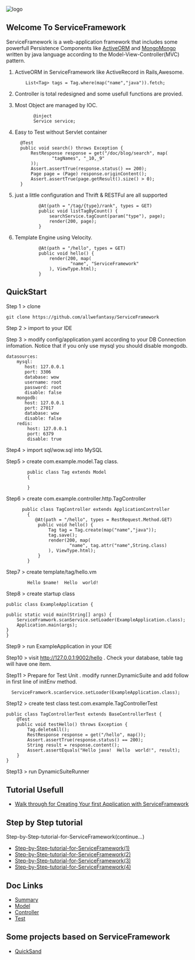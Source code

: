 ![logo](http://allwefantasy.com/service_framework_logo_big.jpg)

## Welcome To ServiceFramework

ServiceFramework is  a web-application framework that includes some powerfull Persistence Components 
like [ActiveORM](https://github.com/allwefantasy/active_orm) and [MongoMongo](https://github.com/allwefantasy/mongomongo)
written by  java language according to the Model-View-Controller(MVC) pattern.


1.  ActiveORM in ServiceFramework like ActiveRecord in Rails,Awesome.
  
  
		    List<Tag> tags = Tag.where(map("name","java")).fetch;
   
2. Controller is total redesigned and some usefull functions are provied.

3. Most Object are managed by IOC.
  
			  @inject
			  Service service;
   
4. Easy to Test without Servlet container
  
	     @Test
	     public void search() throws Exception {
	         RestResponse response = get("/doc/blog/search", map(
	                 "tagNames", "_10,_9"
	         ));
	         Assert.assertTrue(response.status() == 200);
	         Page page = (Page) response.originContent();
	         Assert.assertTrue(page.getResult().size() > 0);
	     }

5. just a little configuration and Thrift & RESTFul are all supported
    
			 
			    @At(path = "/tag/{type}/rank", types = GET)
			    public void listTagByCount() {
			        searchService.tagCount(param("type"), page);
			        render(200, page);
			    }
	  
6. Template Engine using Velocity.

	 
			    @At(path = "/hello", types = GET)
			    public void hello() {
			        render(200, map(
			                "name", "ServiceFramework"
			        ), ViewType.html);
			    }  





## QuickStart

Step 1 >   clone
 
 

	git clone https://github.com/allwefantasy/ServiceFramework
 
 
Step 2 >   import to your IDE
 
Step 3 >   modify config/application.yaml according to your DB Connection infomation. Notice that if you only use mysql you should disable mongodb.
  				
    datasources:
        mysql:
           host: 127.0.0.1
           port: 3306
           database: wow
           username: root
           password: root
           disable: false
        mongodb:
           host: 127.0.0.1
           port: 27017
           database: wow
           disable: false
        redis:
            host: 127.0.0.1
            port: 6379
            disable: true 		          
 
Step4 >   import sql/wow.sql into MySQL
 
Step5 >   create com.example.model.Tag class.

			public class Tag extends Model 
			{
			
			}

Step6 >   create com.example.controller.http.TagController 

          public class TagController extends ApplicationController 
			{
			   @At(path = "/hello", types = RestRequest.Method.GET)
			    public void hello() {
			        Tag tag = Tag.create(map("name","java"));
			        tag.save();
			        render(200, map(
			                "name", tag.attr("name",String.class)
			        ), ViewType.html);
			    }
			}
			
Step7 >  create template/tag/hello.vm


			Hello $name!  Hello  world!		

Step8 >   create startup class

    public class ExampleApplication {

    public static void main(String[] args) {
        ServiceFramwork.scanService.setLoader(ExampleApplication.class);
        Application.main(args);
    }
    }
    
Step9 >   run  ExampleApplication in your IDE

Step10 >  visit  http://127.0.0.1:9002/hello . Check your database, table tag will have one item.


Step11 >  Prepare for Test Unit . modify runner.DynamicSuite and add follow in  first line of initEnv method.

      ServiceFramwork.scanService.setLoader(ExampleApplication.class);

Step12 > create test class test.com.example.TagControllerTest

    public class TagControllerTest extends BaseControllerTest {
	    @Test
	    public void testHello() throws Exception {
	        Tag.deleteAll();
	        RestResponse response = get("/hello", map());
	        Assert.assertTrue(response.status() == 200);
	        String result = response.content();
	        Assert.assertEquals("Hello java!  Hello  world!", result);
	    }
    }

Step13 >  run DynamicSuiteRunner 



## Tutorial Usefull


* [Walk through for Creating Your first Application with ServiceFramework](https://github.com/allwefantasy/service_framework_example/blob/master/README.md)


## Step by Step tutorial
Step-by-Step-tutorial-for-ServiceFramework(continue...)

* [Step-by-Step-tutorial-for-ServiceFramework(1)](https://github.com/allwefantasy/service_framework_example/blob/master/README.md)
* [Step-by-Step-tutorial-for-ServiceFramework(2)](https://github.com/allwefantasy/service_framework_example/blob/master/doc/Step-by-Step-tutorial-for-ServiceFramework\(2\).md)
* [Step-by-Step-tutorial-for-ServiceFramework(3)](https://github.com/allwefantasy/service_framework_example/blob/master/doc/Step-by-Step-tutorial-for-ServiceFramework\(3\).md)
* [Step-by-Step-tutorial-for-ServiceFramework(4)](https://github.com/allwefantasy/service_framework_example/blob/master/doc/Step-by-Step-tutorial-for-ServiceFramework\(4\).md)


## Doc Links

* [Summary](https://github.com/allwefantasy/ServiceFramework/tree/master/doc/ServiceFrameworkWiki-start.md)
* [Model](https://github.com/allwefantasy/ServiceFramework/tree/master/doc/ServiceFrameworkWiki-model.md)
* [Controller](https://github.com/allwefantasy/ServiceFramework/tree/master/doc/ServiceFrameworkWiki-controller.md)
* [Test](https://github.com/allwefantasy/ServiceFramework/tree/master/doc/ServiceFrameworkWiki-test.md)


##  Some projects based on ServiceFramework

* [QuickSand](https://github.com/allwefantasy/QuickSand)


